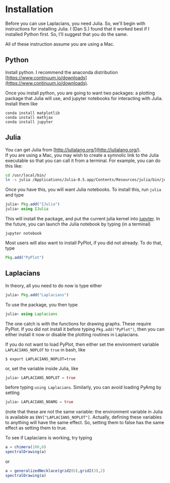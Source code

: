 # Installation

Before you can use Laplacians, you need Julia.
So, we'll begin with instructions for installing Julia.  I (Dan S.) found that it worked best if I installed Python first.  So, I'll suggest that you do the same.

All of these instruction assume you are using a Mac. 

## Python

Install python.  I recommend the anaconda distribution [https://www.continuum.io/downloads](https://www.continuum.io/downloads).

Once you install python, you are going to want two packages: a plotting package that Julia will use, and jupyter notebooks for interacting with Julia.  Install them like

~~~
conda install matplotlib
conda install mathjax
conda install jupyter
~~~

## Julia

You can get Julia from 
[http://julialang.org/](http://julialang.org/).  
If you are using a Mac, you may wish to create a symnolic link to the Julia executable so that you can call it from a terminal.  For example, you can do this like:

~~~sh
cd /usr/local/bin/
ln -s julia /Applications/Julia-0.5.app/Contents/Resources/julia/bin/julia
~~~

Once you have this, you will want Julia notebooks.  To install this, run `julia` and type

~~~julia
julia> Pkg.add("IJulia")
julia> using IJulia
~~~

This will install the package, and put the current julia kernel into [jupyter](http://jupyter.org/).  In the future, you can launch the Julia notebook by typing (in a terminal)

~~~ 
jupyter notebook
~~~

Most users will also want to install PyPlot, if you did not already.
To do that, type

~~~julia
Pkg.add("PyPlot")
~~~

## Laplacians

In theory, all you need to do now is type either

~~~julia
julia> Pkg.add("Laplacians")
~~~

To use the package, you then type

~~~julia
julia> using Laplacians
~~~

The one catch is with the functions for drawing graphs.  These require PyPlot.  If you did not install it before typing `Pkg.add("PyPlot")`, then you can either install it now or disable the plotting routines in Laplacians.

If you do not want to load PyPlot, then either set the environment variable `LAPLACIANS_NOPLOT` to `true` in bash, like

~~~
$ export LAPLACIANS_NOPLOT=true
~~~

or, set the variable inside Julia, like 

~~~julia
julia> LAPLACIANS_NOPLOT = true
~~~

before typing `using Laplacians`.
Similarly, you can avoid loading PyAmg by setting

~~~julia
julia> LAPLACIANS_NOAMG = true
~~~

(note that these are not the same variable: the environment variable in Julia is available as `ENV["LAPLACIANS_NOPLOT"]`.
Actually, defining these variables to anything will have the same
effect.  So, setting them to false has the same effect as setting them
to true.



To see if Laplacians is working, try typing

~~~julia
a = chimera(100,6)
spectralDrawing(a)
~~~

or

~~~julia
a = generalizedNecklace(grid2(6),grid2(3),2)
spectralDrawing(a)
~~~
